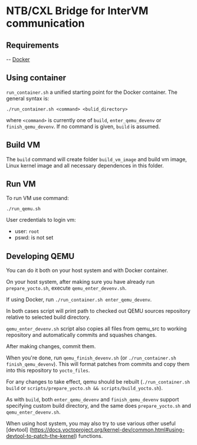 # NTB/CXL Bridge for InterVM communication

## Requirements
-- [Docker](https://docs.docker.com/engine/install/)

## Using container

`run_container.sh` a unified starting point for the Docker container. The general syntax is:
```
./run_container.sh <command> <bulid_directory>
```
where `<command>` is currently one of `build`, `enter_qemu_devenv` or `finish_qemu_devenv`.
If no command is given, `build` is assumed.

## Build VM

The `build` command will create folder ```build_vm_image``` and build vm image, Linux kernel image and all necessary dependences in this folder.

## Run VM

To run VM use command:
```
./run_qemu.sh
```

User credentials to login vm:
- user: ```root```
- pswd: is not set

## Developing QEMU

You can do it both on your host system and with Docker container.

On your host system, after making sure you have already run `prepare_yocto.sh`,
execute `qemu_enter_devenv.sh`.

If using Docker, run `./run_container.sh enter_qemu_devenv`.

In both cases script will print path to checked out QEMU sources repository
relative to selected build directory.

`qemu_enter_devenv.sh` script also copies all files from qemu_src to working repository
and automatically commits and squashes changes.

After making changes, commit them.

When you're done, run `qemu_finish_devenv.sh` (or `./run_container.sh finish_qemu_devenv`).
This will format patches from commits and copy them into this repository to `yocto_files`.

For any changes to take effect, qemu should be rebuilt
(`./run_container.sh build` or `scripts/prepare_yocto.sh && scripts/build_yocto.sh`).

As with `build`, both `enter_qemu_devenv` and `finish_qemu_devenv` support
specifying custom build directory,
and the same does `prepare_yocto.sh` and `qemu_enter_devenv.sh`.

When using host system, you may also try to use various other useful [devtool]
(https://docs.yoctoproject.org/kernel-dev/common.html#using-devtool-to-patch-the-kernel)
functions.
